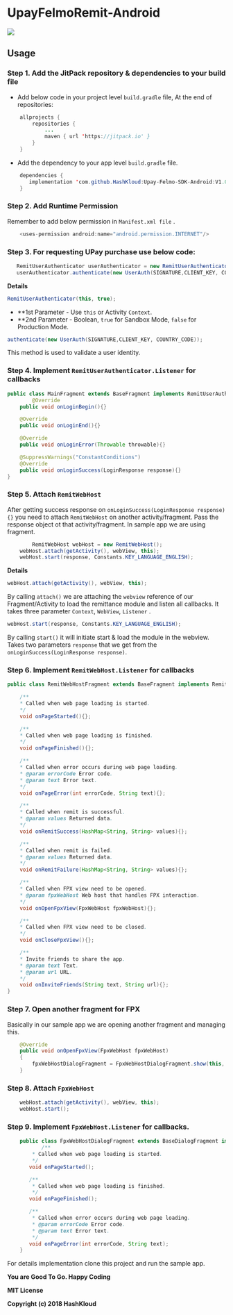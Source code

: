# UpayFelmoRemit-Android




[![](https://jitpack.io/v/HashKloud/Upay-Felmo-SDK-Android.svg)](https://jitpack.io/#HashKloud/Upay-Felmo-SDK-Android)


## Usage

### Step 1. Add the JitPack repository & dependencies to your build file

- Add below code in your  project level `build.gradle` file,  At the end of repositories: </br>

```java
	allprojects {
		repositories {
			...
			maven { url 'https://jitpack.io' }
		}
	}
 ```
- Add the dependency to your app level `build.gradle` file.
```java
	dependencies {
	   implementation 'com.github.HashKloud:Upay-Felmo-SDK-Android:V1.0.1'
	}
 ```

### Step 2. Add Runtime Permission

Remember to add below  permission in `Manifest.xml file` .
 ```java
     <uses-permission android:name="android.permission.INTERNET"/>
  ```

 ###  Step 3. For requesting UPay purchase use below code:

 ```java
    RemitUserAuthenticator userAuthenticator = new RemitUserAuthenticator(this, true);
	userAuthenticator.authenticate(new UserAuth(SIGNATURE,CLIENT_KEY, COUNTRY_CODE));
 ```
**Details**
```java
RemitUserAuthenticator(this, true);
```
- **1st Parameter -  Use `this` or Activity `Context`. </br>
- **2nd Parameter - Boolean, `true` for Sandbox Mode,  `false` for Production Mode.
```java
authenticate(new UserAuth(SIGNATURE,CLIENT_KEY, COUNTRY_CODE));
```
This method is used to validate a user identity.

### Step 4.  Implement `RemitUserAuthenticator.Listener`  for  callbacks

```java
public class MainFragment extends BaseFragment implements RemitUserAuthenticator.Listener{
        @Override
	public void onLoginBegin(){}

	@Override
	public void onLoginEnd(){}

	@Override
	public void onLoginError(Throwable throwable){}

	@SuppressWarnings("ConstantConditions")
	@Override
	public void onLoginSuccess(LoginResponse response){}
}
```
### Step 5. Attach `RemitWebHost`

After getting success response on `onLoginSuccess(LoginResponse response){}` you need to attach `RemitWebHost` on another activity/fragment. Pass the response object ot that activity/fragment. In sample app we are using fragment.

```java
        RemitWebHost webHost = new RemitWebHost();
	webHost.attach(getActivity(), webView, this);
	webHost.start(response, Constants.KEY_LANGUAGE_ENGLISH);
```
**Details**
```java
webHost.attach(getActivity(), webView, this);
```
By calling `attach()` we are attaching the `webview` reference of our Fragment/Activity  to load the remittance module and listen all callbacks. It takes three parameter `Context`, `WebView`, `Listener` .

```java
webHost.start(response, Constants.KEY_LANGUAGE_ENGLISH);
```
By calling `start()` it will initiate start & load the module in the webview. Takes two parameters `response` that we get from the `onLoginSuccess(LoginResponse response)`.

### Step 6. Implement `RemitWebHost.Listener` for callbacks
```java
public class RemitWebHostFragment extends BaseFragment implements RemitWebHost.Listener{

	/**
	* Called when web page loading is started.
	*/
	void onPageStarted(){};

	/**
	* Called when web page loading is finished.
	*/
	void onPageFinished(){};

	/**
	* Called when error occurs during web page loading.
	* @param errorCode Error code.
	* @param text Error text.
	*/
	void onPageError(int errorCode, String text){};

	/**
	* Called when remit is successful.
	* @param values Returned data.
	*/
	void onRemitSuccess(HashMap<String, String> values){};

	/**
	* Called when remit is failed.
	* @param values Returned data.
	*/
	void onRemitFailure(HashMap<String, String> values){};

	/**
	* Called when FPX view need to be opened.
	* @param fpxWebHost Web host that handles FPX interaction.
	*/
	void onOpenFpxView(FpxWebHost fpxWebHost){};

	/**
	* Called when FPX view need to be closed.
	*/
	void onCloseFpxView(){};

	/**
	* Invite friends to share the app.
	* @param text Text.
	* @param url URL.
	*/
	void onInviteFriends(String text, String url){};
}
```

### Step 7. Open another fragment for FPX

Basically in our sample app we are opening another fragment and managing this.

```java
	@Override
	public void onOpenFpxView(FpxWebHost fpxWebHost)
	{
		fpxWebHostDialogFragment = FpxWebHostDialogFragment.show(this, fpxWebHost);
	}
```
### Step 8. Attach `FpxWebHost`
```java
	webHost.attach(getActivity(), webView, this);
	webHost.start();
```
### Step 9. Implement `FpxWebHost.Listener` for callbacks.
 ```java
     public class FpxWebHostDialogFragment extends BaseDialogFragment implements FpxWebHost.Listener{
     		/**
		 * Called when web page loading is started.
		 */
		void onPageStarted();

		/**
		 * Called when web page loading is finished.
		 */
		void onPageFinished();

		/**
		 * Called when error occurs during web page loading.
		 * @param errorCode Error code.
		 * @param text Error text.
		 */
		void onPageError(int errorCode, String text);
     }

 ```

For details implementation clone this project and run the sample app.


**You are Good To Go. Happy Coding**


**MIT License**

**Copyright (c) 2018 HashKloud**
